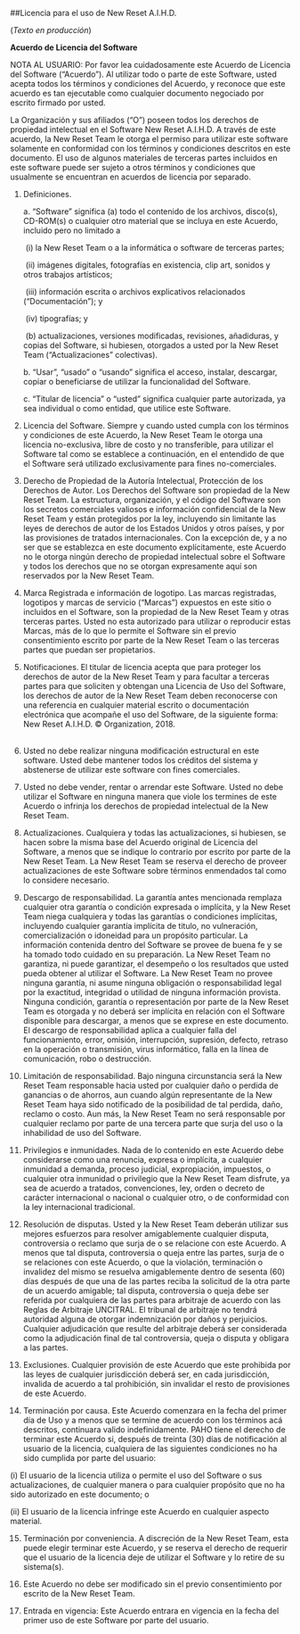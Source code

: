 ##Licencia para el uso de New Reset A.I.H.D. 

(_Texto en producción_\)

**Acuerdo de Licencia del Software**

NOTA AL USUARIO: Por favor lea cuidadosamente este Acuerdo de Licencia del Software (“Acuerdo”). Al utilizar todo o parte de este Software, usted acepta todos los términos y condiciones del Acuerdo, y reconoce que este acuerdo es tan ejecutable como cualquier documento negociado por escrito firmado por usted.  

La Organización  y sus afiliados (“O”) poseen todos los derechos de propiedad intelectual en el Software New Reset A.I.H.D. A través de este acuerdo, la New Reset Team le otorga el permiso para utilizar este software solamente en conformidad con los términos y condiciones descritos en este documento. El uso de algunos materiales de terceras partes incluidos en este software puede ser sujeto a otros términos y condiciones que usualmente se encuentran en acuerdos de licencia por separado. 

1. Definiciones.

   a. “Software” significa (a) todo el contenido de los archivos, disco(s), CD-ROM(s) o cualquier otro material que se incluya en este Acuerdo, incluido pero no limitado a 

   ​	(i) la New Reset Team o a la informática o software de terceras partes; 

   ​	(ii) imágenes digitales, fotografías en existencia, clip art, sonidos y otros trabajos artísticos; 

   ​	(iii) información escrita o archivos explicativos relacionados (“Documentación”); y 

   ​	(iv) tipografías; y 

   ​	(b) actualizaciones, versiones modificadas, revisiones, añadiduras, y copias del Software, si hubiesen, otorgados a usted por la New Reset Team (“Actualizaciones” colectivas).  

   b. “Usar”, “usado” o “usando” significa el acceso, instalar, descargar, copiar o beneficiarse de utilizar la funcionalidad del Software.  

   c. “Titular de licencia” o “usted” significa cualquier parte autorizada, ya sea individual o como entidad, que utilice este Software.

2. Licencia del Software. Siempre y cuando usted cumpla con los términos y condiciones de este Acuerdo, la New Reset Team le otorga una licencia no-exclusiva, libre de costo y no transferible, para utilizar el Software tal como se establece a continuación, en el entendido de que el Software será utilizado exclusivamente para fines no-comerciales.  

3. Derecho de Propiedad de la Autoría Intelectual, Protección de los Derechos de Autor. Los Derechos del Software son propiedad de la New Reset Team. La estructura, organización, y el código del Software son los secretos comerciales valiosos e información confidencial de la New Reset Team y están protegidos por la ley, incluyendo sin limitante las leyes de derechos de autor de los Estados Unidos y otros países, y por las provisiones de tratados internacionales. Con la excepción de, y a no ser que se establezca en este documento explícitamente, este Acuerdo no le otorga ningún derecho de propiedad intelectual sobre el Software y todos los derechos que no se otorgan expresamente aquí son reservados por la New Reset Team. 

4. Marca Registrada e información de logotipo. Las marcas registradas, logotipos y marcas de servicio (“Marcas”) expuestos en este sitio o incluidos en el Software, son la propiedad de la New Reset Team y otras terceras partes. Usted no esta autorizado para utilizar o reproducir estas Marcas, más de lo que lo permite el Software sin el previo consentimiento escrito por parte de la New Reset Team o las terceras partes que puedan ser propietarios.  

5. Notificaciones. El titular de licencia acepta que para proteger los derechos de autor de la New Reset Team y para facultar a terceras partes para que soliciten y obtengan una Licencia de Uso del Software, los derechos de autor de la New Reset Team deben reconocerse con una referencia en cualquier material escrito o documentación electrónica que acompañe el uso del Software, de la siguiente forma:   
      ​
      New Reset A.I.H.D. © Organization, 2018.  
      ​

6. Usted no debe realizar ninguna modificación estructural en este software. Usted debe mantener todos los créditos del sistema y abstenerse de utilizar este software con fines comerciales.  

7. Usted no debe vender, rentar o arrendar este Software. Usted no debe utilizar el Software en ninguna manera que viole los termines de este Acuerdo o infrinja los derechos de propiedad intelectual de la New Reset Team.  

8. Actualizaciones. Cualquiera y todas las actualizaciones, si hubiesen, se hacen sobre la misma base del Acuerdo original de Licencia del Software, a menos que se indique lo contrario por escrito por parte de la New Reset Team. La New Reset Team se reserva el derecho de proveer actualizaciones de este Software sobre términos enmendados tal como lo considere necesario.   

9. Descargo de responsabilidad. La garantía antes mencionada remplaza cualquier otra garantía o condición expresada o implícita, y la New Reset Team niega cualquiera y todas las garantías o condiciones implícitas, incluyendo cualquier garantía implícita de titulo, no vulneración, comercialización o idoneidad para un propósito particular. La información contenida dentro del Software se provee de buena fe y se ha tomado todo cuidado en su preparación. La New Reset Team no garantiza, ni puede garantizar, el desempeño o los resultados que usted pueda obtener al utilizar el Software. La New Reset Team no provee ninguna garantía, ni  asume ninguna obligación o responsabilidad legal por la exactitud, integridad o utilidad de ninguna información provista. Ninguna condición, garantía o representación por parte de la New Reset Team es otorgada y no deberá ser implícita en relación con el Software disponible para descargar, a menos que se exprese en este documento. El descargo de responsabilidad aplica a cualquier falla del funcionamiento, error, omisión, interrupción, supresión, defecto, retraso en la operación o transmisión, virus informático, falla en la línea de comunicación, robo o destrucción.  

10. Limitación de responsabilidad. Bajo ninguna circunstancia será la New Reset Team responsable hacia usted por cualquier daño o perdida de ganancias o de ahorros, aun cuando algún representante de la New Reset Team haya sido notificado de la posibilidad de tal perdida, daño, reclamo o costo. Aun más, la New Reset Team no será responsable por cualquier reclamo por parte de una tercera parte que surja del uso o la inhabilidad de uso del Software.  

11. Privilegios e inmunidades. Nada de lo contenido en este Acuerdo debe considerarse como una renuncia, expresa o implícita, a cualquier inmunidad a demanda, proceso judicial, expropiación, impuestos, o cualquier otra inmunidad o privilegio que la New Reset Team disfrute, ya sea de acuerdo a tratados, convenciones, ley, orden o decreto de carácter internacional o nacional o cualquier otro, o de conformidad con la ley internacional tradicional.  

12. Resolución de disputas. Usted y la New Reset Team deberán utilizar sus mejores esfuerzos para resolver amigablemente cualquier disputa, controversia o reclamo que surja de o se relacione con este Acuerdo.  A menos que tal disputa, controversia o queja entre las partes, surja de o se relaciones con este Acuerdo, o que la violación, terminación o invalidez del mismo se resuelva amigablemente dentro de sesenta (60) días después de que una de las partes reciba la solicitud de la otra parte de un acuerdo amigable; tal disputa, controversia o queja debe ser referida por cualquiera de las partes para arbitraje de acuerdo con las Reglas de Arbitraje UNCITRAL. El tribunal de arbitraje no tendrá autoridad alguna de otorgar indemnización por daños y perjuicios. Cualquier adjudicación que resulte del arbitraje deberá ser considerada como la adjudicación final de tal controversia, queja o disputa y obligara a las partes.   

13. Exclusiones. Cualquier provisión de este Acuerdo que este prohibida por las leyes de cualquier jurisdicción deberá ser, en cada jurisdicción, invalida de acuerdo a tal prohibición, sin invalidar el resto de provisiones de este Acuerdo.  

14. Terminación por causa. Este Acuerdo comenzara en la fecha del primer día de Uso y a menos que se termine de acuerdo con los términos acá descritos, continuara valido indefinidamente. PAHO tiene el derecho de terminar este Acuerdo si, después de treinta (30) días de notificación al usuario de la licencia, cualquiera de las siguientes condiciones no ha sido cumplida por parte del usuario: 

   (i) El usuario de la licencia utiliza o permite el uso del Software o sus actualizaciones, de cualquier manera o para cualquier propósito que no ha sido autorizado en este documento; o 

   (ii) El usuario de la licencia infringe este Acuerdo en cualquier aspecto material. 

15. Terminación por conveniencia. A discreción de la New Reset Team, esta puede elegir terminar este Acuerdo, y se reserva el derecho de requerir que el usuario de la licencia deje de  utilizar el Software y lo retire de su sistema(s). 

16. Este Acuerdo no debe ser modificado sin el previo consentimiento por escrito de la New Reset Team. 

17. Entrada en vigencia: Este Acuerdo entrara en vigencia en la fecha del primer uso de este Software por parte del usuario.